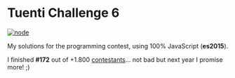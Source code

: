 # Tuenti Challenge 6

[![node](https://img.shields.io/node/v/uno-zen.svg)](https://nodejs.org/en/)

My solutions for the programming contest, using 100% JavaScript (**es2015**).

I finished **#172** out of +1.800 [contestants](https://contest.tuenti.net/Stats)... not bad but next year I promise more! ;)
